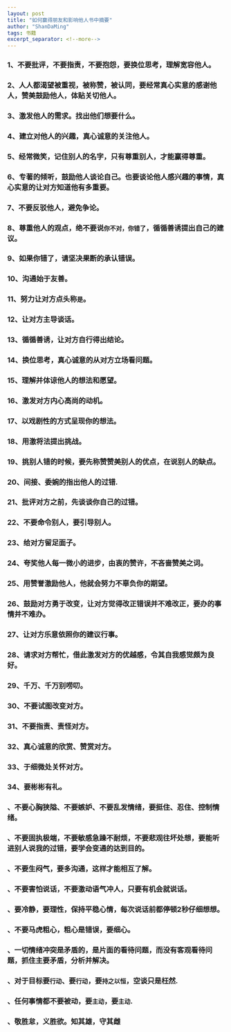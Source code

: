 ```yaml
---
layout: post
title: "如何赢得朋友和影响他人书中摘要"
author: "ShanDaMing"
tags: 书籍
excerpt_separator: <!--more-->
---
```


### 1、不要批评，不要指责，不要抱怨，要换位思考，理解宽容他人。<!--more-->

### 2、人人都渴望被重视，被称赞，被认同，要经常真心实意的感谢他人，赞美鼓励他人，体贴关切他人。

### 3、激发他人的需求。找出他们想要什么。

### 4、建立对他人的兴趣，真心诚意的关注他人。

### 5、经常微笑，记住别人的名字，只有尊重别人，才能赢得尊重。

### 6、专著的倾听，鼓励他人谈论自己。也要谈论他人感兴趣的事情，真心实意的让对方知道他有多重要。

### 7、不要反驳他人，避免争论。

### 8、尊重他人的观点，绝不要说`你不对，你错了`，循循善诱提出自己的建议。

### 9、如果你错了，请坚决果断的承认错误。

### 10、沟通始于友善。

### 11、努力让对方点头称`是`。

### 12、让对方主导谈话。

### 13、循循善诱，让对方自行得出结论。

### 14、换位思考，真心诚意的从对方立场看问题。

### 15、理解并体谅他人的想法和愿望。

### 16、激发对方内心高尚的动机。

### 17、以戏剧性的方式呈现你的想法。

### 18、用激将法提出挑战。

### 19、挑别人错的时候，要先称赞赞美别人的优点，在说别人的缺点。

### 20、间接、委婉的指出他人的过错.

### 21、批评对方之前，先谈谈你自己的过错。

### 22、不要命令别人，要引导别人。

### 23、给对方留足面子。

### 24、夸奖他人每一微小的进步，由衷的赞许，不吝啬赞美之词。

### 25、用赞誉激励他人，他就会努力不辜负你的期望。

### 26、鼓励对方勇于改变，让对方觉得改正错误并不难改正，要办的事情并不难办。

### 27、让对方乐意依照你的建议行事。

### 28、请求对方帮忙，借此激发对方的优越感，令其自我感觉颇为良好。

### 29、千万、千万别唠叨。

### 30、不要试图改变对方。

### 31、不要指责、责怪对方。

### 32、真心诚意的欣赏、赞赏对方。

### 33、于细微处关怀对方。

### 34、要彬彬有礼。

### 、不要心胸狭隘、不要嫉妒、不要乱发情绪，要挺住、忍住、控制情绪。

### 、不要固执极端，不要敏感急躁不耐烦，不要悲观往坏处想，要能听进别人说我的过错，要学会变通的达到目的。

### 、不要生闷气，要多沟通，这样才能相互了解。

### 、不要害怕说话，不要激动语气冲人，只要有机会就说话。

### 、要冷静，要理性，保持平稳心情，每次说话前都停顿2秒仔细想想。

### 、不要马虎粗心，粗心是错误，要细心。

### 、一切情绪冲突是矛盾的，是片面的看待问题，而没有客观看待问题，抓住主要矛盾，分析并解决。

### 、对于目标要`行动`、要`行动`，要`持之以恒`，空谈只是枉然.

### 、任何事情都不要被动，要`主动`，要`主动`.

### 、敬胜怠，义胜欲。知其雄，守其雌

